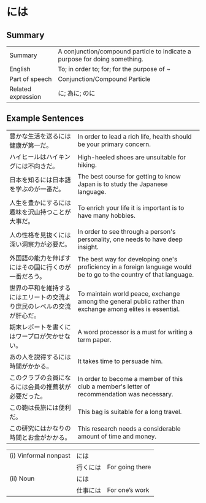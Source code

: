 # には

## Summary

<table><tr>   <td>Summary</td>   <td>A conjunction/compound particle to indicate a purpose for doing something.</td></tr><tr>   <td>English</td>   <td>To; in order to; for; for the purpose of ~</td></tr><tr>   <td>Part of speech</td>   <td>Conjunction/Compound Particle</td></tr><tr>   <td>Related expression</td>   <td>に; 為に; のに</td></tr></table>

## Example Sentences

<table><tr>   <td>豊かな生活を送るには健康が第一だ。</td>   <td>In order to lead a rich life, health should be your primary concern.</td></tr><tr>   <td>ハイヒールはハイキングには不向きだ。</td>   <td>High-heeled shoes are unsuitable for hiking.</td></tr><tr>   <td>日本を知るには日本語を学ぶのが一番だ。</td>   <td>The best course for getting to know Japan is to study the Japanese language.</td></tr><tr>   <td>人生を豊かにするには趣味を沢山持つことが大事だ。</td>   <td>To enrich your life it is important is to have many hobbies.</td></tr><tr>   <td>人の性格を見抜くには深い洞察力が必要だ。</td>   <td>In order to see through a person's personality, one needs to have deep insight.</td></tr><tr>   <td>外国語の能力を伸ばすにはその国に行くのが一番だろう。</td>   <td>The best way for developing one's proficiency in a foreign language would be to go to the country of that language.</td></tr><tr>   <td>世界の平和を維持するにはエリートの交流より庶民のレベルの交流が肝心だ。</td>   <td>To maintain world peace, exchange among the general public rather than exchange among elites is essential.</td></tr><tr>   <td>期末レポートを書くにはワープロが欠かせない。</td>   <td>A word processor is a must for writing a term paper.</td></tr><tr>   <td>あの人を説得するには時間がかかる。</td>   <td>It takes time to persuade him.</td></tr><tr>   <td>このクラブの会員になるには会員の推薦状が必要だった。</td>   <td>In order to become a member of this club a member's letter of recommendation was necessary.</td></tr><tr>   <td>この鞄は長旅には便利だ。</td>   <td>This bag is suitable for a long travel.</td></tr><tr>   <td>この研究にはかなりの時間とお金がかかる。</td>   <td>This research needs a considerable amount of time and money.</td></tr></table>

<table class="table"><tbody><tr class="tr head"><td class="td"><span class="numbers">(i)</span> <span class="bold">Vinformal nonpast</span></td><td class="td"><span class="concept">には</span></td><td class="td"></td></tr><tr class="tr"><td class="td"></td><td class="td"><span>行く</span><span class="concept">には</span></td><td class="td"><span>For going there</span></td></tr><tr class="tr head"><td class="td"><span class="numbers">(ii)</span> <span class="bold">Noun</span></td><td class="td"><span class="concept">には</span></td><td class="td"></td></tr><tr class="tr"><td class="td"></td><td class="td"><span>仕事</span><span class="concept">には</span></td><td class="td"><span>For one’s work</span></td></tr></tbody></table>


